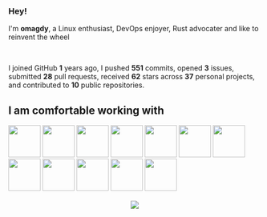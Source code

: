 ### Hey!

I'm **omagdy**, a Linux enthusiast, DevOps enjoyer, Rust advocater and like to reinvent the wheel

<br>

I joined GitHub **1** years ago, I pushed **551** commits, opened **3** issues, submitted **28** pull requests, received **62** stars across **37** personal projects, and contributed to **10** public repositories.

## I am comfortable working with

<img width="64" height="64" src="https://github.com/omagdy7/omagdy7/assets/99906646/f2c18c5b-6489-4424-af84-e335ff9725e8">
<img width="64" height="64" src="https://github.com/omagdy7/omagdy7/assets/99906646/836d16cd-b34b-41a1-b9d4-4b1418670a7e">
<img width="64" height="64" src="https://github.com/omagdy7/omagdy7/assets/99906646/64bd0080-1d1b-44b8-a53d-4af1b556182b">
<img width="64" height="64" src="https://github.com/omagdy7/omagdy7/assets/99906646/cf7b5d51-a247-4fcd-b276-840e494cde02">
<img width="64" height="64" src="https://github.com/omagdy7/omagdy7/assets/99906646/ca5bda30-64e5-494f-9381-fe0b3bcf6ffd">
<img width="64" height="64" src="https://github.com/omagdy7/omagdy7/assets/99906646/88d5ecd7-830a-4f56-8a5e-7cb80ca934e1">
<img width="64" height="64" src="https://github.com/omagdy7/omagdy7/assets/99906646/34c6dc83-0ba7-42e8-8159-f2472882241f">
<img width="64" height="64" src="https://github.com/omagdy7/omagdy7/assets/99906646/76a71767-923d-4c58-9ac5-105c2a15563e">
<img width="64" height="64" src="https://github.com/omagdy7/omagdy7/assets/99906646/2b558328-6e4e-4790-bdb5-02458d83b705">
<img width="64" height="64" src="https://github.com/omagdy7/omagdy7/assets/99906646/6b461831-3131-4b56-af9d-dc1622aa3cdb">
<img width="64" height="64" src="https://github.com/omagdy7/omagdy7/assets/99906646/2a0667f7-138f-473c-be57-fddacdb12336">
<img width="64" height="64" src="https://github.com/omagdy7/omagdy7/assets/99906646/dd58a748-8e6a-4827-aa2d-4fb7169e448f">
<br> 
<br> 
<center>
  <img src="https://github-readme-stats.vercel.app/api/top-langs/?username=omagdy7&langs_count=6">
</center>


